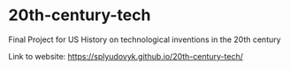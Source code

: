 # 20th-century-tech
Final Project for US History on technological inventions in the 20th century

Link to website: https://splyudovyk.github.io/20th-century-tech/

